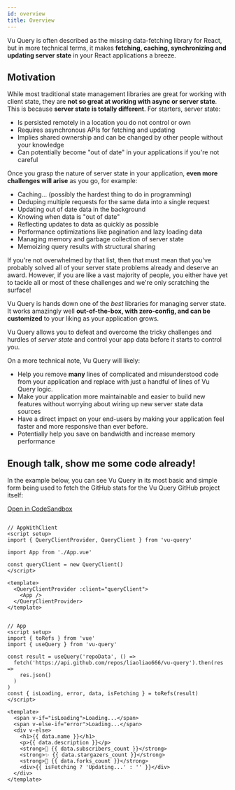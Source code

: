 ```yaml
---
id: overview
title: Overview
---
```


Vu Query is often described as the missing data-fetching library for React, but in more technical terms, it makes **fetching, caching, synchronizing and updating server state** in your React applications a breeze.

## Motivation

While most traditional state management libraries are great for working with client state, they are **not so great at working with async or server state**. This is because **server state is totally different**. For starters, server state:

- Is persisted remotely in a location you do not control or own
- Requires asynchronous APIs for fetching and updating
- Implies shared ownership and can be changed by other people without your knowledge
- Can potentially become "out of date" in your applications if you're not careful

Once you grasp the nature of server state in your application, **even more challenges will arise** as you go, for example:

- Caching... (possibly the hardest thing to do in programming)
- Deduping multiple requests for the same data into a single request
- Updating out of date data in the background
- Knowing when data is "out of date"
- Reflecting updates to data as quickly as possible
- Performance optimizations like pagination and lazy loading data
- Managing memory and garbage collection of server state
- Memoizing query results with structural sharing

If you're not overwhelmed by that list, then that must mean that you've probably solved all of your server state problems already and deserve an award. However, if you are like a vast majority of people, you either have yet to tackle all or most of these challenges and we're only scratching the surface!

Vu Query is hands down one of the _best_ libraries for managing server state. It works amazingly well **out-of-the-box, with zero-config, and can be customized** to your liking as your application grows.

Vu Query allows you to defeat and overcome the tricky challenges and hurdles of _server state_ and control your app data before it starts to control you.

On a more technical note, Vu Query will likely:

- Help you remove **many** lines of complicated and misunderstood code from your application and replace with just a handful of lines of Vu Query logic.
- Make your application more maintainable and easier to build new features without worrying about wiring up new server state data sources
- Have a direct impact on your end-users by making your application feel faster and more responsive than ever before.
- Potentially help you save on bandwidth and increase memory performance

## Enough talk, show me some code already!

In the example below, you can see Vu Query in its most basic and simple form being used to fetch the GitHub stats for the Vu Query GitHub project itself:

[Open in CodeSandbox](https://codesandbox.io/s/github/liaoliao666/vu-query/tree/master/examples/simple)

```vue

// AppWithClient
<script setup>
import { QueryClientProvider, QueryClient } from 'vu-query'

import App from './App.vue'

const queryClient = new QueryClient()
</script>

<template>
  <QueryClientProvider :client="queryClient">
    <App />
  </QueryClientProvider>
</template>


// App
<script setup>
import { toRefs } from 'vue'
import { useQuery } from 'vu-query'

const result = useQuery('repoData', () =>
  fetch('https://api.github.com/repos/liaoliao666/vu-query').then(res =>
    res.json()
  )
)
const { isLoading, error, data, isFetching } = toRefs(result)
</script>

<template>
  <span v-if="isLoading">Loading...</span>
  <span v-else-if="error">Loading...</span>
  <div v-else>
    <h1>{{ data.name }}</h1>
    <p>{{ data.description }}</p>
    <strong>👀 {{ data.subscribers_count }}</strong>
    <strong>✨ {{ data.stargazers_count }}</strong>
    <strong>🍴 {{ data.forks_count }}</strong>
    <div>{{ isFetching ? 'Updating...' : '' }}</div>
  </div>
</template>
```